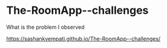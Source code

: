 # The-RoomApp--challenges
What is the problem I observed   

https://sashankvempati.github.io/The-RoomApp--challenges/
